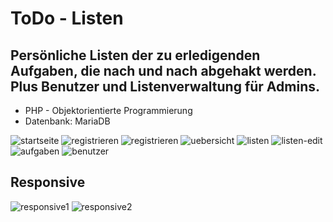 # ToDo - Listen

## Persönliche Listen der zu erledigenden Aufgaben, die nach und nach abgehakt werden. Plus Benutzer und Listenverwaltung für Admins.

* PHP - Objektorientierte Programmierung
* Datenbank: MariaDB

![startseite](https://user-images.githubusercontent.com/81353824/113700942-c14b3a80-96d7-11eb-8fb8-27eab56a3064.png)
![registrieren](https://user-images.githubusercontent.com/81353824/113700948-c314fe00-96d7-11eb-86d1-cf1e37aadc2a.png)
![registrieren](https://user-images.githubusercontent.com/81353824/113701711-cceb3100-96d8-11eb-8bff-d02d0fd2f703.png)
![uebersicht](https://user-images.githubusercontent.com/81353824/113702732-31f35680-96da-11eb-8a1c-2281e946f3d0.png)
![listen](https://user-images.githubusercontent.com/81353824/113703390-10469f00-96db-11eb-8cee-fac1fb596f66.png)
![listen-edit](https://user-images.githubusercontent.com/81353824/113703963-cf9b5580-96db-11eb-9e73-d219acc43674.png)
![aufgaben](https://user-images.githubusercontent.com/81353824/113703405-150b5300-96db-11eb-9222-ca813e3c133c.png)
![benutzer](https://user-images.githubusercontent.com/81353824/113704680-c1016e00-96dc-11eb-8f4e-a3bfaffd8e52.png)

## Responsive

![responsive1](https://user-images.githubusercontent.com/81353824/114016483-2c794600-986b-11eb-8f7f-d59762127ff2.png)
![responsive2](https://user-images.githubusercontent.com/81353824/114016488-2d11dc80-986b-11eb-9407-fc0557546e4d.png)


